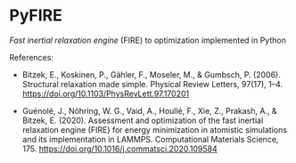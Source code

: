 # PyFIRE
*Fast inertial relaxation engine* (FIRE) to optimization implemented in Python

References: 
- Bitzek, E., Koskinen, P., Gähler, F., Moseler, M., & Gumbsch, P. (2006). Structural relaxation made simple. Physical Review Letters, 97(17), 1–4. https://doi.org/10.1103/PhysRevLett.97.170201

- Guénolé, J., Nöhring, W. G., Vaid, A., Houllé, F., Xie, Z., Prakash, A., & Bitzek, E. (2020). Assessment and optimization of the fast inertial relaxation engine (FIRE) for energy minimization in atomistic simulations and its implementation in LAMMPS. Computational Materials Science, 175. https://doi.org/10.1016/j.commatsci.2020.109584